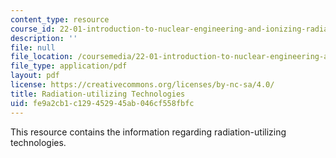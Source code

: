 ```yaml
---
content_type: resource
course_id: 22-01-introduction-to-nuclear-engineering-and-ionizing-radiation-fall-2015
description: ''
file: null
file_location: /coursemedia/22-01-introduction-to-nuclear-engineering-and-ionizing-radiation-fall-2015/fe9a2cb1c129452945ab046cf558fbfc_MIT22_01F15_lec2.pdf
file_type: application/pdf
layout: pdf
license: https://creativecommons.org/licenses/by-nc-sa/4.0/
title: Radiation-utilizing Technologies
uid: fe9a2cb1-c129-4529-45ab-046cf558fbfc
---
```

This resource contains the information regarding radiation-utilizing technologies.